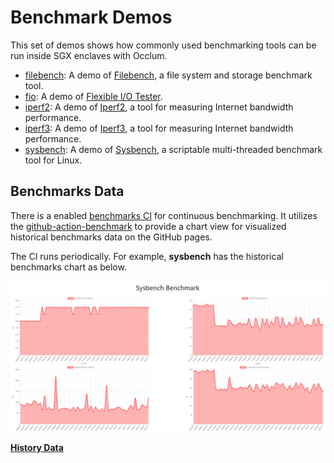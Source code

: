 # Benchmark Demos

This set of demos shows how commonly used benchmarking tools can be run inside SGX enclaves with Occlum.

* [filebench](filebench/): A demo of [Filebench](https://github.com/filebench/filebench), a file system and storage benchmark tool.
* [fio](fio/): A demo of [Flexible I/O Tester](https://github.com/axboe/fio).
* [iperf2](iperf2/): A demo of [Iperf2](https://sourceforge.net/projects/iperf2/), a tool for measuring Internet bandwidth performance.
* [iperf3](iperf3/): A demo of [Iperf3](https://github.com/esnet/iperf), a tool for measuring Internet bandwidth performance.
* [sysbench](sysbench/): A demo of [Sysbench](https://github.com/akopytov/sysbench), a scriptable multi-threaded benchmark tool for Linux.

## Benchmarks Data

There is a enabled [benchmarks CI](https://github.com/occlum/occlum/blob/1.0.0-preview/.github/workflows/benchmarks.yml) for continuous benchmarking. It utilizes the [github-action-benchmark](https://github.com/benchmark-action/github-action-benchmark) to provide a chart view for visualized historical benchmarks data on the GitHub pages.

The CI runs periodically. For example, **sysbench** has the historical benchmarks chart as below.

![sysbench_chart](../images/benchmark.png)

[**History Data**](https://occlum.io/occlum/dev/benchmarks/)
